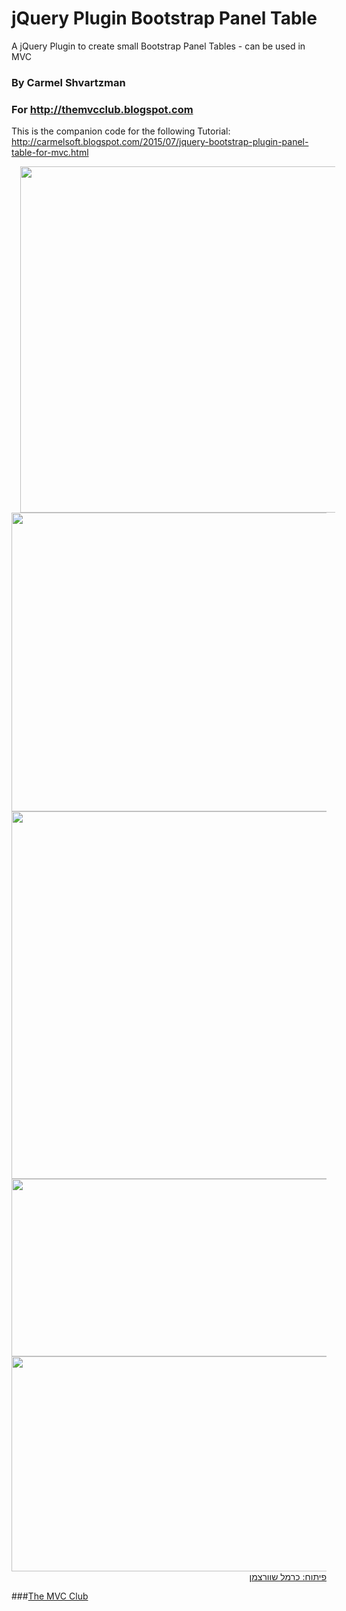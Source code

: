 # jQuery Plugin Bootstrap Panel Table
  A jQuery Plugin to create small Bootstrap Panel Tables - can be used in MVC

### By Carmel Shvartzman
### For http://themvcclub.blogspot.com
This is the companion code for the following Tutorial:
http://carmelsoft.blogspot.com/2015/07/jquery-bootstrap-plugin-panel-table-for-mvc.html

<a href="http://carmelsoft.blogspot.com/2015/07/jquery-bootstrap-plugin-panel-table-for-mvc.html" imageanchor="1" target="_self" style="margin-left: 1em; margin-right: 1em;">


<img border="0" height="554" src="http://2.bp.blogspot.com/-Ardwb7_mwws/VZuifQ648KI/AAAAAAAALWE/a0JiliLmLzk/s640/1.png" width="640" />


<img border="0" height="478" src="http://2.bp.blogspot.com/-zvNqycpTvgQ/VZuifMX1i8I/AAAAAAAALVk/4mN0pem38Yk/s640/3.png" width="640" />


<img border="0" height="588" src="http://3.bp.blogspot.com/-wuKpVK07aOM/VZuifAKq24I/AAAAAAAALV4/c8cpNhzLTec/s640/2.png" width="640" />


<img border="0"     height="284" src="http://4.bp.blogspot.com/-F3xv97Ns02w/VZuigGBOciI/AAAAAAAALVw/9bY9ObWLQXQ/s640/4.png" width="640" />



<img border="0" height="344" src="http://3.bp.blogspot.com/-L0yKlWnokZY/VZuigWxZiDI/AAAAAAAALWA/HOgwQT_6daQ/s640/5.png" width="640"    />

<div style="direction: rtl;">
פיתוח: כרמל שוורצמן</div>





</a>

###<a href="http://themvcclub.blogspot.com/"   target="_new"  >The MVC Club</a>
